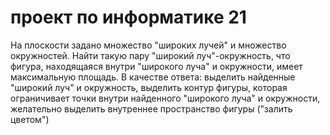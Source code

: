 # проект по информатике 21

На плоскости задано множество "широких лучей" и множество окружностей. Найти
такую пару "широкий луч"-окружность, что фигура, находящаяся внутри "широкого
луча" и окружности, имеет максимальную площадь.
В качестве ответа:
выделить найденные "широкий луч" и окружность,
выделить контур фигуры, которая ограничивает точки внутри найденного "широкого
луча" и окружности,
желательно выделить внутреннее пространство фигуры ("залить цветом")